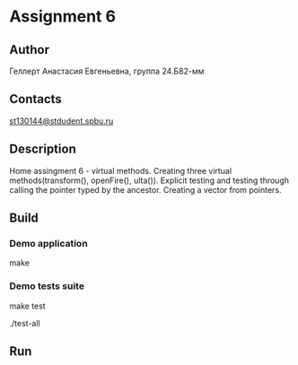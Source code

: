 # Assignment 6
## Author
Геллерт Анастасия Евгеньевна, группа 24.Б82-мм
## Contacts
st130144@stdudent.spbu.ru


## Description
Home assingment 6 - virtual methods.
Creating three virtual methods(transform(), openFire(), ulta()). Explicit testing and testing through calling the pointer typed by the ancestor. 
Сreating a vector from pointers.

## Build
### Demo application
make
### Demo tests suite
make test

./test-all

## Run


